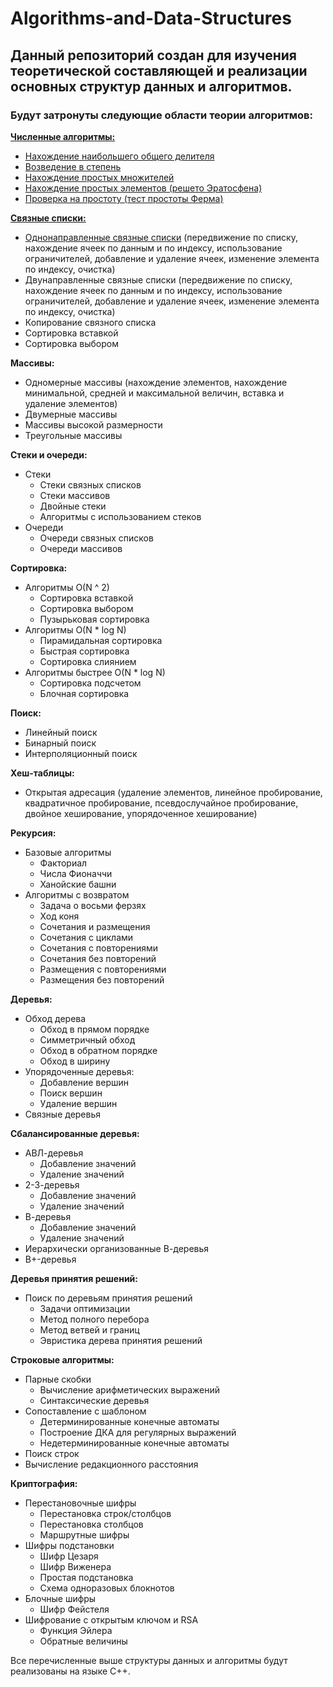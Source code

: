 # Algorithms-and-Data-Structures

## Данный репозиторий создан для изучения теоретической составляющей и реализации основных структур данных и алгоритмов.
### Будут затронуты следующие области теории алгоритмов:
**[Численные алгоритмы:](./numerical_algorithms)**
  * [Нахождение наибольшего общего делителя](./numerical_algorithms/gcd.cpp)
  * [Возведение в степень](./numerical_algorithms/exponentiation.cpp)
  * [Нахождение простых множителей](./numerical_algorithms/prime_factors_find.cpp)
  * [Нахождение простых элементов (решето Эратосфена)](./numerical_algorithms/sieve_of_eratosthenes.cpp)
  * [Проверка на простоту (тест простоты Ферма)](./numerical_algorithms/prime_check)

**[Связные списки:](./linked_lists)**
  * [Однонаправленные связные списки](./linked_lists/singly_list.cpp) (передвижение по списку, нахождение ячеек по данным и по индексу, использование ограничителей, добавление и удаление ячеек, изменение элемента по индексу, очистка)
  * Двунаправленные связные списки (передвижение по списку, нахождение ячеек по данным и по индексу, использование ограничителей, добавление и удаление ячеек, изменение элемента по индексу, очистка)
  * Копирование связного списка
  * Сортировка вставкой
  * Сортировка выбором

**Массивы:**
  * Одномерные массивы (нахождение элементов, нахождение минимальной, средней и максимальной величин, вставка и удаление элементов)
  * Двумерные массивы
  * Массивы высокой размерности
  * Треугольные массивы

**Стеки и очереди:**
  * Стеки
    * Стеки связных списков
    * Стеки массивов
    * Двойные стеки
    * Алгоритмы с использованием стеков
  * Очереди
    * Очереди связных списков
    * Очереди массивов

**Сортировка:**
  * Алгоритмы O(N ^ 2)
    * Сортировка вставкой
    * Сортировка выбором
    * Пузырьковая сортировка
  * Алгоритмы O(N * log N)
    * Пирамидальная сортировка
    * Быстрая сортировка
    * Сортировка слиянием
  * Алгоритмы быстрее O(N * log N)
    * Сортировка подсчетом
    * Блочная сортировка

**Поиск:**
  * Линейный поиск
  * Бинарный поиск
  * Интерполяционный поиск

**Хеш-таблицы:**
  * Открытая адресация (удаление элементов, линейное пробирование, квадратичное пробирование, псевдослучайное пробирование, двойное хеширование, упорядоченное хеширование)

**Рекурсия:**
  * Базовые алгоритмы
    * Факториал
    * Числа Фионаччи
    * Ханойские башни
  * Алгоритмы с возвратом
    * Задача о восьми ферзях
    * Ход коня
    * Сочетания и размещения
    * Сочетания с циклами
    * Сочетания с повторениями
    * Сочетания без повторений
    * Размещения с повторениями
    * Размещения без повторений

**Деревья:**
 * Обход дерева
    * Обход в прямом порядке
    * Симметричный обход
    * Обход в обратном порядке
    * Обход в ширину
 * Упорядоченные деревья:
    * Добавление вершин
    * Поиск вершин
    * Удаление вершин
 * Связные деревья

**Сбалансированные деревья:**
 * АВЛ-деревья
    * Добавление значений
    * Удаление значений
 * 2-3-деревья
    * Добавление значений
    * Удаление значений
 * В-деревья
    * Добавление значений
    * Удаление значений
 * Иерархически организованные В-деревья
 * В+-деревья

**Деревья принятия решений:**
 * Поиск по деревьям принятия решений
    * Задачи оптимизации
    * Метод полного перебора
    * Метод ветвей и границ
    * Эвристика дерева принятия решений

**Строковые алгоритмы:**
 * Парные скобки
    * Вычисление арифметических выражений
    * Синтаксические деревья
 * Сопоставление с шаблоном
    * Детерминированные конечные автоматы
    * Построение ДКА для регулярных выражений
    * Недетерминированные конечные автоматы
 * Поиск строк
 * Вычисление редакционного расстояния

**Криптография:**
 * Перестановочные шифры
    * Перестановка строк/столбцов
    * Перестановка столбцов
    * Маршрутные шифры
 * Шифры подстановки
    * Шифр Цезаря
    * Шифр Виженера
    * Простая подстановка
    * Схема одноразовых блокнотов
 * Блочные шифры
    * Шифр Фейстеля
 * Шифрование с открытым ключом и RSA
    * Функция Эйлера
    * Обратные величины

 Все перечисленные выше структуры данных и алгоритмы будут реализованы на языке C++.
